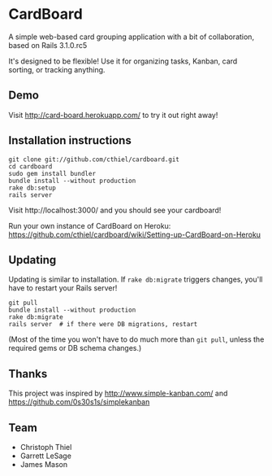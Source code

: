 # CardBoard

A simple web-based card grouping application with a bit of 
collaboration, based on Rails 3.1.0.rc5

It's designed to be flexible! Use it for organizing tasks,
Kanban, card sorting, or tracking anything.

## Demo

Visit http://card-board.herokuapp.com/ to try it out right away!

## Installation instructions

    git clone git://github.com/cthiel/cardboard.git
    cd cardboard
    sudo gem install bundler
    bundle install --without production
    rake db:setup
    rails server

Visit http://localhost:3000/ and you should see your cardboard!

Run your own instance of CardBoard on Heroku: https://github.com/cthiel/cardboard/wiki/Setting-up-CardBoard-on-Heroku

## Updating

Updating is similar to installation. If `rake db:migrate`
triggers changes, you'll have to restart your Rails server!

    git pull
    bundle install --without production
    rake db:migrate
    rails server  # if there were DB migrations, restart

(Most of the time you won't have to do much more than 
`git pull`, unless the required gems or DB schema changes.)

## Thanks

This project was inspired by http://www.simple-kanban.com/ 
and https://github.com/0s30s1s/simplekanban

## Team

* Christoph Thiel
* Garrett LeSage
* James Mason
